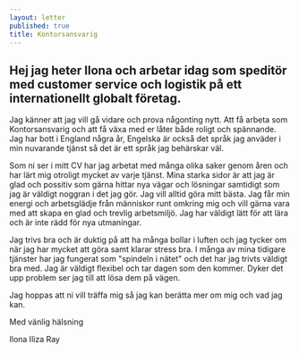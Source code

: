 ```yaml
---
layout: letter
published: true
title: Kontorsansvarig
---
```

## Hej jag heter Ilona och arbetar idag som speditör med customer service och logistik på ett internationellt globalt företag. 

Jag känner att jag vill gå vidare och prova någonting nytt. Att få arbeta som Kontorsansvarig och att få växa med er låter både roligt och spännande. Jag har bott i England några år, Engelska är också det språk jag anväder i min nuvarande tjänst så det är ett språk jag behärskar väl.

Som ni ser i mitt CV har jag arbetat med många olika saker genom åren och har lärt mig otroligt mycket av varje tjänst. Mina starka sidor är att jag är glad och possitiv som gärna hittar nya vägar och lösningar samtidigt som jag är väldigt noggran i det jag gör. Jag vill alltid göra mitt bästa. Jag får min energi och arbetsglädje från människor runt omkring mig och vill gärna vara med att skapa en glad och trevlig arbetsmiljö. Jag har väldigt lätt för att lära och är inte rädd för nya utmaningar.

Jag trivs bra och är duktig på att ha många bollar i luften och jag tycker om när jag har mycket att göra samt klarar stress bra. I många av mina tidigare tjänster har jag fungerat som "spindeln i nätet" och det har jag trivts väldigt bra med. Jag är väldigt flexibel och tar dagen som den kommer. Dyker det upp problem ser jag till att lösa dem på vägen.

Jag hoppas att ni vill träffa mig så jag kan berätta mer om mig och vad jag kan.

Med vänlig hälsning 

Ilona Iliza Ray

